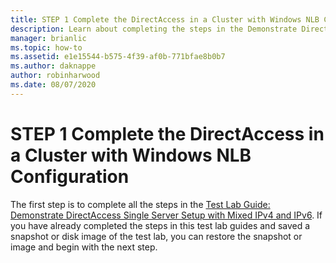```yaml
---
title: STEP 1 Complete the DirectAccess in a Cluster with Windows NLB Configuration
description: Learn about completing the steps in the Demonstrate DirectAccess Single Server Setup with Mixed IPv4 and IPv6 test lab guide.
manager: brianlic
ms.topic: how-to
ms.assetid: e1e15544-b575-4f39-af0b-771bfae8b0b7
ms.author: daknappe
author: robinharwood
ms.date: 08/07/2020
---
```

# STEP 1 Complete the DirectAccess in a Cluster with Windows NLB Configuration

The first step is to complete all the steps in the [Test Lab Guide: Demonstrate DirectAccess Single Server Setup with Mixed IPv4 and IPv6](https://go.microsoft.com/fwlink/p/?LinkId=237004). If you have already completed the steps in this test lab guides and saved a snapshot or disk image of the test lab, you can restore the snapshot or image and begin with the next step.
